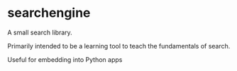# searchengine
A small search library.

Primarily intended to be a learning tool to teach the fundamentals of search.

Useful for embedding into Python apps

